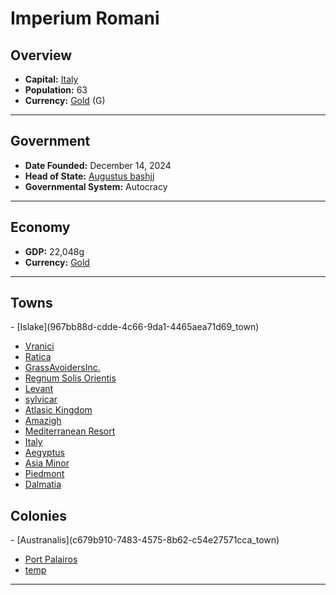 <!--UNDEDITED FILE, remove this entire line if this file has been edited!-->
# <!--NAME-->Imperium Romani<!--NAME-->

## Overview

- **Capital:** <!--CAPITAL_LINK-->[Italy](3c420346-3be3-4ac2-8ecf-07279e8c22f9_town)<!--CAPITAL_LINK-->
- **Population:** <!--POPULATION-->63<!--POPULATION-->
- **Currency:** <!--CURRENCY_LINK-->[Gold](Gold_currency)<!--CURRENCY_LINK--> (<!--CURRENCY_ABV-->G<!--CURRENCY_ABV-->)

---

## Government

- **Date Founded:** <!--FOUNDED-->December 14, 2024<!--FOUNDED-->
- **Head of State:** <!--LEADER_TITLE_LINK-->[Augustus bashjj](bashjj_user)<!--LEADER_TITLE_LINK-->
- **Governmental System:** <!--GOVERNMENT-->Autocracy<!--GOVERNMENT-->

---

## Economy

- **GDP:** <!--GDP-->22,048g<!--GDP-->
- **Currency:** <!--CURRENCY_LINK-->[Gold](Gold_currency)<!--CURRENCY_LINK-->

---

## Towns

<!--TOWNS-->- [Islake](967bb88d-cdde-4c66-9da1-4465aea71d69_town)
- [Vranici](df08b906-f93e-469e-9351-ba88281767a9_town)
- [Ratica](929199a1-bf53-4bef-9524-0b5a33a070f7_town)
- [GrassAvoidersInc.](cfc436f4-d874-4bed-a6a5-bb3a6c017e75_town)
- [Regnum Solis Orientis](4b634be2-ec0a-410a-a8f4-84c55974c37c_town)
- [Levant](320c4fa9-2b0d-474c-b536-436ffc425259_town)
- [sylvicar](db31c0ae-4bab-4276-b7b6-d829760a8e30_town)
- [Atlasic Kingdom](0788d03f-e2e3-4706-bfde-28ad4d25e4a4_town)
- [Amazigh](ded573de-c4fe-4978-8348-46c692f91f9d_town)
- [Mediterranean Resort](371dca07-78c9-43a7-beaf-9dfc03eeb435_town)
- [Italy](3c420346-3be3-4ac2-8ecf-07279e8c22f9_town)
- [Aegyptus](44882a74-f932-47da-92ea-4593ea555fa2_town)
- [Asia Minor](246dfebc-65b0-4cc9-b59f-4d62752fdbac_town)
- [Piedmont](f3a83396-272d-49ce-b245-bb2a1ca1f9ff_town)
- [Dalmatia](1567c81e-ffa1-47e1-a97c-f36702fe3f21_town)<!--TOWNS-->

## Colonies

<!--COLONIES-->- [Austranalis](c679b910-7483-4575-8b62-c54e27571cca_town)
- [Port Palairos](b17c5c63-6200-4943-9070-de6f8ee5f32c_town)
- [temp](a1d541ff-c346-44fe-b0b2-36dd20ccc3c1_town)<!--COLONIES-->

---